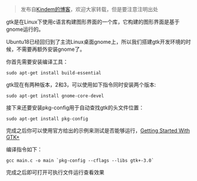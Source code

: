 > 发布自[Kindem的博客](http://www.kindemh.cn/)，欢迎大家转载，但是要注意注明出处

gtk是在Linux下使用c语言构建图形界面的一个库，它构建的图形界面是基于gnome运行的。

Ubuntu18已经回归到了主流Linux桌面gnome上，所以我们搭建gtk开发环境的时候，不需要再额外安装gnome了。

你首先需要安装编译工具：
```
sudo apt-get install build-essential
```

gtk现在有两种版本，2和3，可以使用如下指令同时安装两个版本:
```
sudo apt-get install gnome-core-devel
```

接下来还要安装pkg-config用于自动查找gtk的头文件位置：
```
sudo apt-get install pkg-config
```

完成之后你可以使用官方给出的示例来测试是否能够运行，[Getting Started With GTK+](https://developer.gnome.org/gtk3/stable/gtk-getting-started.html)

编译指令如下：
```
gcc main.c -o main `pkg-config --cflags --libs gtk+-3.0`
```

完成之后即可打开可执行文件运行查看效果

